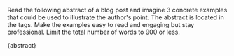 Read the following abstract of a blog post and imagine 3 concrete examples that could be used to illustrate the author's point. The abstract is located in the <abstract></abstract> tags. Make the examples easy to read and engaging but stay professional. Limit the total number of words to 900 or less.

<abstract>
{abstract}
</abstract>
